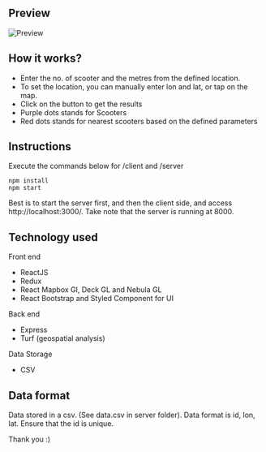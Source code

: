## Preview

![Preview](https://i.gyazo.com/3edeaead3bc2d3c6c63505e776c34691.gif)
## How it works?

- Enter the no. of scooter and the metres from the defined location.
- To set the location, you can manually enter lon and lat, or tap on the map.
- Click on the button to get the results
- Purple dots stands for Scooters
- Red dots stands for nearest scooters based on the defined parameters

## Instructions

Execute the commands below for /client and /server
```
npm install
npm start
```

Best is to start the server first, and then the client side, and access http://localhost:3000/.
Take note that the server is running at 8000.

## Technology used
Front end
- ReactJS
- Redux
- React Mapbox Gl, Deck GL and Nebula GL
- React Bootstrap and Styled Component for UI

Back end
- Express
- Turf (geospatial analysis)

Data Storage
- CSV

## Data format
Data stored in a csv. (See data.csv in server folder).
Data format is id, lon, lat.
Ensure that the id is unique.

Thank you :)